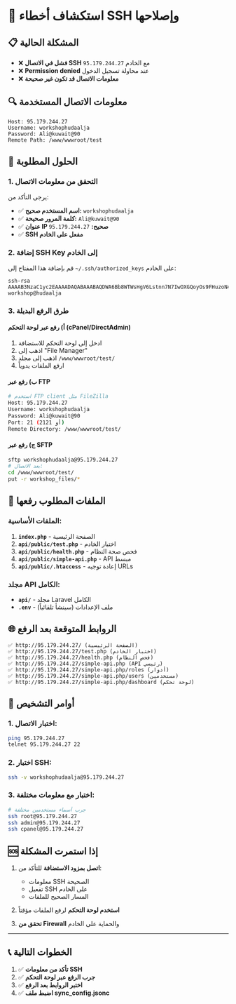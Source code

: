 # 🔧 استكشاف أخطاء SSH وإصلاحها

## 📋 المشكلة الحالية
- ❌ **فشل في الاتصال SSH** مع الخادم `95.179.244.27`
- ❌ **Permission denied** عند محاولة تسجيل الدخول
- ❌ **معلومات الاتصال قد تكون غير صحيحة**

## 🔍 معلومات الاتصال المستخدمة
```
Host: 95.179.244.27
Username: workshophudaalja
Password: Ali@kuwait@90
Remote Path: /www/wwwroot/test
```

## 🎯 الحلول المطلوبة

### 1. **التحقق من معلومات الاتصال**
يرجى التأكد من:
- ✅ **اسم المستخدم صحيح:** `workshophudaalja`
- ✅ **كلمة المرور صحيحة:** `Ali@kuwait@90`
- ✅ **عنوان IP صحيح:** `95.179.244.27`
- ✅ **SSH مفعل على الخادم**

### 2. **إضافة SSH Key إلى الخادم**
قم بإضافة هذا المفتاح إلى `~/.ssh/authorized_keys` على الخادم:

```
ssh-rsa AAAAB3NzaC1yc2EAAAADAQABAAABAQDWA6Bb8WTWsHgV6Lstnn7N7IwOXGQoyOs9FHuzoN4ZHwSpNyOBVI2ZGiYorVaEnX7dr0gUFeyWXeMd/vXnYV+8K+b9xuCrizWyfZ386g2lnDxkJUmRUy7wHTCzJh+5fKEbhrQVvVKe8lV3joaVPBjyEOTwU3AH0N1AsC+kHFswIf7xt3gTK1qshXx/0dR9m3+yInSKVwWh8byo6ogR4cPucMYTm4iWxHDDt5ZbySCyokJDZxQTzc4zA3A1QVJzCadm8bsXGnLFLILDtqrO711O2H2yRI8erTuJudtBIiDBY984c8eABaVCVjbXzEzEPtCLPfSwOA5UL/y/LttFvEUP workshop@hudaalja
```

### 3. **طرق الرفع البديلة**

#### أ) **رفع عبر لوحة التحكم (cPanel/DirectAdmin)**
1. ادخل إلى لوحة التحكم للاستضافة
2. اذهب إلى "File Manager" 
3. اذهب إلى مجلد `/www/wwwroot/test/`
4. ارفع الملفات يدوياً

#### ب) **رفع عبر FTP**
```bash
# استخدم FTP client مثل FileZilla
Host: 95.179.244.27
Username: workshophudaalja  
Password: Ali@kuwait@90
Port: 21 (أو 2121)
Remote Directory: /www/wwwroot/test/
```

#### ج) **رفع عبر SFTP**
```bash
sftp workshophudaalja@95.179.244.27
# بعد الاتصال:
cd /www/wwwroot/test/
put -r workshop_files/*
```

## 📁 الملفات المطلوب رفعها

### الملفات الأساسية:
1. **`index.php`** - الصفحة الرئيسية
2. **`api/public/test.php`** - اختبار الخادم
3. **`api/public/health.php`** - فحص صحة النظام
4. **`api/public/simple-api.php`** - API مبسط
5. **`api/public/.htaccess`** - إعادة توجيه URLs

### مجلد API الكامل:
- **`api/`** - مجلد Laravel الكامل
- **`.env`** - ملف الإعدادات (سينشأ تلقائياً)

## 🌐 الروابط المتوقعة بعد الرفع

```
✅ http://95.179.244.27/ (الصفحة الرئيسية)
✅ http://95.179.244.27/test.php (اختبار الخادم)
✅ http://95.179.244.27/health.php (فحص النظام)
✅ http://95.179.244.27/simple-api.php (API رئيسي)
✅ http://95.179.244.27/simple-api.php/roles (أدوار)
✅ http://95.179.244.27/simple-api.php/users (مستخدمين)
✅ http://95.179.244.27/simple-api.php/dashboard (لوحة تحكم)
```

## 🔧 أوامر التشخيص

### 1. اختبار الاتصال:
```bash
ping 95.179.244.27
telnet 95.179.244.27 22
```

### 2. اختبار SSH:
```bash
ssh -v workshophudaalja@95.179.244.27
```

### 3. اختبار مع معلومات مختلفة:
```bash
# جرب أسماء مستخدمين مختلفة
ssh root@95.179.244.27
ssh admin@95.179.244.27
ssh cpanel@95.179.244.27
```

## 🆘 إذا استمرت المشكلة

1. **اتصل بمزود الاستضافة** للتأكد من:
   - معلومات SSH الصحيحة
   - تفعيل SSH على الخادم
   - المسار الصحيح للملفات

2. **استخدم لوحة التحكم** لرفع الملفات مؤقتاً

3. **تحقق من Firewall** والحماية على الخادم

---

## 📞 الخطوات التالية

1. ✅ **تأكد من معلومات SSH**
2. ✅ **جرب الرفع عبر لوحة التحكم**  
3. ✅ **اختبر الروابط بعد الرفع**
4. ✅ **اضبط ملف sync_config.jsonc**